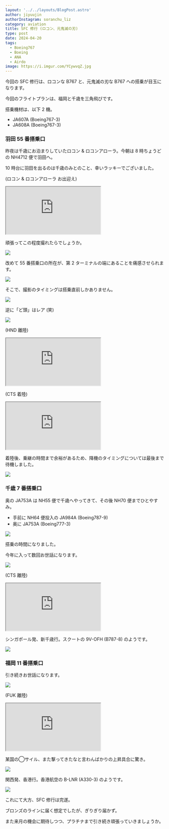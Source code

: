 ```yaml
---
layout: '../../layouts/BlogPost.astro'
author: jiyuujin
authorInstagram: soranchu_liz
category: aviation
title: SFC 修行 (ロコン、元鬼滅の刃)
type: post
date: 2024-04-20
tags:
  - Boeing767
  - Boeing
  - ANA
  - Airdo
image: https://i.imgur.com/YCywvqZ.jpg
---
```


今回の SFC 修行は、ロコンな B767 と、元鬼滅の刃な B767 への搭乗が目玉になります。

今回のフライトプランは、福岡と千歳を三角飛びです。

搭乗機材は、以下 2 機。

- JA607A (Boeing767-3)
- JA608A (Boeing767-3)

### 羽田 55 番搭乗口

昨夜は千歳にお泊まりしていたロコン & ロコンアローラ。今朝は 8 時ちょうどの NH4712 便で羽田へ。

10 時台に羽田を出るのは千歳のみとのこと、幸いラッキーでございました。

(ロコン & ロコンアローラ お出迎え)

<div class="wrapper">
  <div class="container">
    <iframe src="https://www.youtube.com/embed/i7e5_a9NUSs" class="player" title="Boeing767 音" loading="lazy"></iframe>
  </div>
</div>

頑張ってこの程度撮れたらでしょうか。

![](/assets/img/20240420/JA607A_1.JPG)

改めて 55 番搭乗口の所在が、第 2 ターミナルの端にあることを痛感させられます。

![](/assets/img/20240420/JA813X.JPG)

そこで、撮影のタイミングは搭乗直前しかありません。

![](/assets/img/20240420/JA607A_2.JPG)

逆に「ど頭」はレア (笑)

![](/assets/img/20240420/JA607A_3.JPG)

(HND 離陸)

<div class="wrapper">
  <div class="container">
    <iframe src="https://www.youtube.com/embed/b3zlgklWqKY" class="player" title="Boeing767 音" loading="lazy"></iframe>
  </div>
</div>

(CTS 着陸)

<div class="wrapper">
  <div class="container">
    <iframe src="https://www.youtube.com/embed/0VXr3gA4z4M" class="player" title="Boeing767 音" loading="lazy"></iframe>
  </div>
</div>

着陸後、乗継の時間まで余裕があるため、降機のタイミングについては最後まで待機しました。

![](/assets/img/20240420/JA607A_4.JPG)

### 千歳 7 番搭乗口

奥の JA753A は NH55 便で千歳へやってきて、その後 NH70 便までひとやすみ。

- 手前に NH64 便投入の JA984A (Boeing787-9)
- 奥に JA753A (Boeing777-3)

![](/assets/img/20240420/JA984A.JPG)

搭乗の時間になりました。

今年に入って数回お世話になります。

![](/assets/img/20240420/JA608A_1.JPG)

(CTS 離陸)

<div class="wrapper">
  <div class="container">
    <iframe src="https://www.youtube.com/embed/EV-OtsQEw90" class="player" title="Boeing767 音" loading="lazy"></iframe>
  </div>
</div>

シンガポール発、新千歳行。スクートの 9V-OFH (B787-8) のようです。

![](/assets/img/20240420/9V-OFH.JPG)

### 福岡 11 番搭乗口

引き続きお世話になります。

![](/assets/img/20240420/JA608A_2.JPG)

(FUK 離陸)

<div class="wrapper">
  <div class="container">
    <iframe src="https://www.youtube.com/embed/66WcWrkwGHg" class="player" title="Boeing767 音" loading="lazy"></iframe>
  </div>
</div>

某国の◯サイル、また撃ってきたなと言わんばかりの上昇具合に驚き。

![](/assets/img/20240420/B-LNR_1.JPG)

関西発、香港行。香港航空の B-LNR (A330-3) のようです。

![](/assets/img/20240420/B-LNR_2.JPG)

これにて大方、SFC 修行は完遂。

ブロンズのラインに届く想定でしたが、ぎりぎり届かず。

また来月の機会に期待しつつ、プラチナまで引き続き頑張っていきましょうか。
